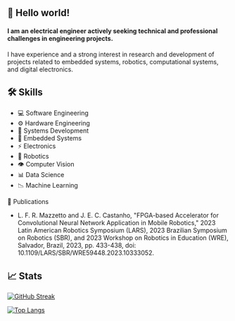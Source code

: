 ## 👋 Hello world! 

#### I am an **electrical engineer** actively seeking technical and professional challenges in engineering projects.

I have experience and a strong interest in research and development of projects related to embedded systems, robotics, computational systems, and digital electronics.

## 🛠️ Skills

- 💻 Software Engineering
- ⚙️ Hardware Engineering
- 🚀 Systems Development
- 🚗 Embedded Systems
- ⚡ Electronics
- 🤖 Robotics
- 👁️ Computer Vision
- 📊 Data Science
- 📉 Machine Learning

📝 Publications

- L. F. R. Mazzetto and J. E. C. Castanho, "FPGA-based Accelerator for Convolutional Neural Network Application in Mobile Robotics," 2023 Latin American Robotics Symposium (LARS), 2023 Brazilian Symposium on Robotics (SBR), and 2023 Workshop on Robotics in Education (WRE), Salvador, Brazil, 2023, pp. 433-438, doi: 10.1109/LARS/SBR/WRE59448.2023.10333052.

<!-- # 🏅 Achievements -->

## 📈 Stats

[![GitHub Streak](https://streak-stats.demolab.com/?user=lucasmazz&theme=transparent&card_width=850)](https://git.io/streak-stats)
 
[![Top Langs](https://github-readme-stats.vercel.app/api/top-langs/?username=lucasmazz&theme=transparent&hide=QMake&layout=compact&card_width=850)](https://github.com/anuraghazra/github-readme-stats)


<!--
**lucasmazz/lucasmazz** is a ✨ _special_ ✨ repository because its `README.md` (this file) appears on your GitHub profile.

Here are some ideas to get you started:

- 🔭 I’m currently working on ...
- 🌱 I’m currently learning ...
- 👯 I’m looking to collaborate on ...
- 🤔 I’m looking for help with ...
- 💬 Ask me about ...
- 📫 How to reach me: ...
- 😄 Pronouns: ...
- ⚡ Fun fact: ...
-->
